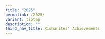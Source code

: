 ```yaml
---
title: "2025"
permalink: /2025/
variant: tiptap
description: ""
third_nav_title: Xishanites' Achievements
---
```

<p></p>